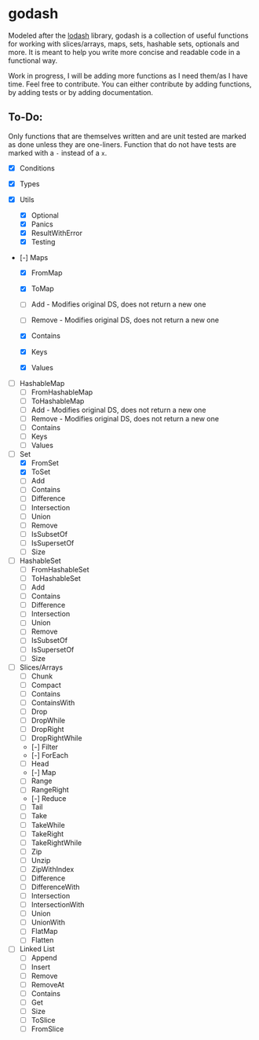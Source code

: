 # godash

Modeled after the [lodash](https://lodash.com/) library, godash is a collection of useful functions for working with
slices/arrays, maps, sets, hashable sets, optionals and more. It is meant to help you write more concise and readable
code in a functional way.

Work in progress, I will be adding more functions as I need them/as I have time.
Feel free to contribute. You can either contribute by adding functions, by adding tests or by adding documentation.

## To-Do:

Only functions that are themselves written and are unit tested are marked as done unless they are one-liners. Function 
that do not have tests are marked with a `-` instead of a `x`.

- [x] Conditions

- [x] Types

- [x] Utils
    - [x] Optional
    - [x] Panics
    - [x] ResultWithError
    - [x] Testing

- [-] Maps
    - [x] FromMap
    - [x] ToMap
    - [ ] Add - Modifies original DS, does not return a new one
    - [ ] Remove - Modifies original DS, does not return a new one
    - [x] Contains
    - [x] Keys
    - [x] Values


- [ ] HashableMap
    - [ ] FromHashableMap
    - [ ] ToHashableMap
    - [ ] Add - Modifies original DS, does not return a new one
    - [ ] Remove - Modifies original DS, does not return a new one
    - [ ] Contains
    - [ ] Keys
    - [ ] Values

- [ ] Set
    - [x] FromSet
    - [x] ToSet
    - [ ] Add
    - [ ] Contains
    - [ ] Difference
    - [ ] Intersection
    - [ ] Union
    - [ ] Remove
    - [ ] IsSubsetOf
    - [ ] IsSupersetOf
    - [ ] Size

- [ ] HashableSet
    - [ ] FromHashableSet
    - [ ] ToHashableSet
    - [ ] Add
    - [ ] Contains
    - [ ] Difference
    - [ ] Intersection
    - [ ] Union
    - [ ] Remove
    - [ ] IsSubsetOf
    - [ ] IsSupersetOf
    - [ ] Size

- [ ] Slices/Arrays 
    - [ ] Chunk
    - [ ] Compact
    - [ ] Contains
    - [ ] ContainsWith
    - [ ] Drop
    - [ ] DropWhile
    - [ ] DropRight
    - [ ] DropRightWhile
    - [-] Filter
    - [-] ForEach
    - [ ] Head
    - [-] Map
    - [ ] Range
    - [ ] RangeRight
    - [-] Reduce
    - [ ] Tail
    - [ ] Take
    - [ ] TakeWhile
    - [ ] TakeRight
    - [ ] TakeRightWhile
    - [ ] Zip
    - [ ] Unzip
    - [ ] ZipWithIndex
    - [ ] Difference
    - [ ] DifferenceWith
    - [ ] Intersection
    - [ ] IntersectionWith
    - [ ] Union
    - [ ] UnionWith
    - [ ] FlatMap
    - [ ] Flatten

- [ ] Linked List
    - [ ] Append
    - [ ] Insert
    - [ ] Remove
    - [ ] RemoveAt
    - [ ] Contains
    - [ ] Get
    - [ ] Size
    - [ ] ToSlice
    - [ ] FromSlice